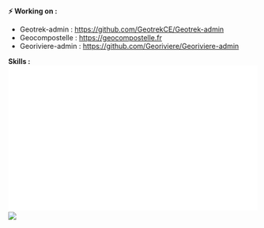 **⚡ Working on :**

- Geotrek-admin : https://github.com/GeotrekCE/Geotrek-admin
- Geocompostelle : https://geocompostelle.fr
- Georiviere-admin : https://github.com/Georiviere/Georiviere-admin


**Skills :**
<img src="https://raw.githubusercontent.com/LePetitTim/github-stats/master/generated/overview.svg#gh-dark-mode-only"/>
<img
  src="https://cr-skills-chart-widget.azurewebsites.net/api/api?username=lepetittim&skills=JavaScript,TypeScript,Python,Shell,Plpgsql,css,html"
/>

<!--
**LePetitTim/LePetitTim** is a ✨ _special_ ✨ repository because its `README.md` (this file) appears on your GitHub profile.

Here are some ideas to get you started:

- 🔭 I’m currently working on ...
- 🌱 I’m currently learning ...
- 👯 I’m looking to collaborate on ...
- 🤔 I’m looking for help with ...
- 💬 Ask me about ...
- 📫 How to reach me: ...
- 😄 Pronouns: ...
- ⚡ Fun fact: ...
-->
